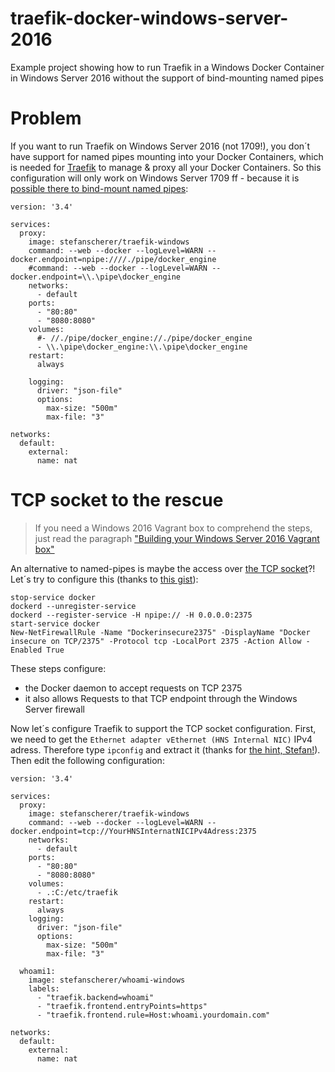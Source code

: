 # traefik-docker-windows-server-2016
Example project showing how to run Traefik in a Windows Docker Container in Windows Server 2016 without the support of bind-mounting named pipes


# Problem

If you want to run Traefik on Windows Server 2016 (not 1709!), you don´t have support for named pipes mounting into your Docker Containers, which is needed for [Traefik](https://traefik.io/) to manage & proxy all your Docker Containers. So this configuration will only work on Windows Server 1709 ff - because it is [possible there to bind-mount named pipes](https://blog.docker.com/2017/09/docker-windows-server-1709/):

```
version: '3.4'

services:
  proxy:
    image: stefanscherer/traefik-windows
    command: --web --docker --logLevel=WARN --docker.endpoint=npipe:////./pipe/docker_engine
    #command: --web --docker --logLevel=WARN --docker.endpoint=\\.\pipe\docker_engine
    networks:
      - default
    ports:
      - "80:80"
      - "8080:8080"
    volumes:
      #- //./pipe/docker_engine://./pipe/docker_engine
      - \\.\pipe\docker_engine:\\.\pipe\docker_engine
    restart:
      always

    logging:
      driver: "json-file"
      options:
        max-size: "500m"
        max-file: "3"

networks:
  default:
    external:
      name: nat

```

# TCP socket to the rescue

> If you need a Windows 2016 Vagrant box to comprehend the steps, just read the paragraph ["Building your Windows Server 2016 Vagrant box"](https://blog.codecentric.de/en/2017/04/ansible-docker-windows-containers-spring-boot/)

An alternative to named-pipes is maybe the access over [the TCP socket](https://docs.microsoft.com/en-us/virtualization/windowscontainers/manage-docker/configure-docker-daemon#configure-docker-with-configuration-file)?! Let´s try to configure this (thanks to [this gist](https://gist.github.com/alexellis/04d5fcc82ad5e9604bab0b6a0cf92bd9)):

```
stop-service docker
dockerd --unregister-service
dockerd --register-service -H npipe:// -H 0.0.0.0:2375
start-service docker
New-NetFirewallRule -Name "Dockerinsecure2375" -DisplayName "Docker insecure on TCP/2375" -Protocol tcp -LocalPort 2375 -Action Allow -Enabled True
```

These steps configure:

* the Docker daemon to accept requests on TCP 2375
* it also allows Requests to that TCP endpoint through the Windows Server firewall 

Now let´s configure Traefik to support the TCP socket configuration. First, we need to get the `Ethernet adapter vEthernet (HNS Internal NIC)` IPv4 adress. Therefore type `ipconfig` and extract it (thanks for [the hint, Stefan!](https://github.com/StefanScherer/dockerfiles-windows/blob/master/traefik/docker-compose.yml)). Then edit the following configuration:

```
version: '3.4'

services:
  proxy:
    image: stefanscherer/traefik-windows
    command: --web --docker --logLevel=WARN --docker.endpoint=tcp://YourHNSInternatNICIPv4Adress:2375
    networks:
      - default
    ports:
      - "80:80"
      - "8080:8080"
    volumes:
      - .:C:/etc/traefik
    restart:
      always
    logging:
      driver: "json-file"
      options:
        max-size: "500m"
        max-file: "3"

  whoami1:
    image: stefanscherer/whoami-windows
    labels:
      - "traefik.backend=whoami"
      - "traefik.frontend.entryPoints=https"
      - "traefik.frontend.rule=Host:whoami.yourdomain.com"

networks:
  default:
    external:
      name: nat
```




